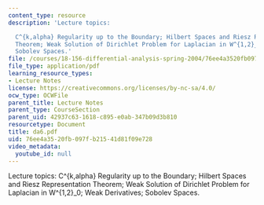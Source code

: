 ```yaml
---
content_type: resource
description: 'Lecture topics:

  C^{k,alpha} Regularity up to the Boundary; Hilbert Spaces and Riesz Representation
  Theorem; Weak Solution of Dirichlet Problem for Laplacian in W^{1,2}_0; Weak Derivatives;
  Sobolev Spaces.'
file: /courses/18-156-differential-analysis-spring-2004/76ee4a3520fb097fb21541d81f09e728_da6.pdf
file_type: application/pdf
learning_resource_types:
- Lecture Notes
license: https://creativecommons.org/licenses/by-nc-sa/4.0/
ocw_type: OCWFile
parent_title: Lecture Notes
parent_type: CourseSection
parent_uid: 42937c63-1618-c895-e0ab-347b09d3b810
resourcetype: Document
title: da6.pdf
uid: 76ee4a35-20fb-097f-b215-41d81f09e728
video_metadata:
  youtube_id: null
---
```

Lecture topics:
C^{k,alpha} Regularity up to the Boundary; Hilbert Spaces and Riesz Representation Theorem; Weak Solution of Dirichlet Problem for Laplacian in W^{1,2}_0; Weak Derivatives; Sobolev Spaces.
